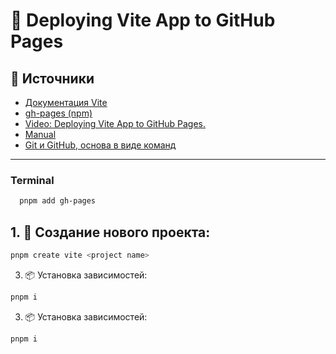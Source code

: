 # 🚀 Deploying Vite App to GitHub Pages

## 📄 Источники

- [Документация Vite](https://vitejs.dev/)
- [gh-pages (npm)](https://www.npmjs.com/package/gh-pages)
- [Video: Deploying Vite App to GitHub Pages.](https://www.youtube.com/watch?v=sIL-C87po1s&t=1090s)
- [Manual](https://md-deploy.vercel.app/)
- [Git и GitHub, основа в виде команд](https://daniilminin.gitbook.io/git-i-github-osnova-v-vide-komand)

---


### Terminal

```bash
  pnpm add gh-pages
```

## 1. 📁 Создание нового проекта:
```bash
pnpm create vite <project name>
```

3. 📦 Установка зависимостей:

```bash
pnpm i
```

3. 📦 Установка зависимостей:
```bash
pnpm i
```

